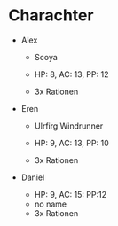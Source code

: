 # Charachter

- Alex
  
  - Scoya
  
  - HP: 8, AC: 13, PP: 12
  
  - 3x Rationen

- Eren
  
  - Ulrfirg Windrunner
  
  - HP: 9, AC: 13, PP: 10
  
  - 3x Rationen

- Daniel
  
  - HP: 9, AC: 15: PP:12
  - no name
  - 3x Rationen
